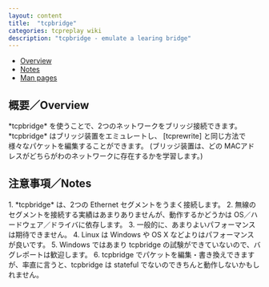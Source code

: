 ```yaml
---
layout: content
title:  "tcpbridge"
categories: tcpreplay wiki
description: "tcpbridge - emulate a learing bridge"
---
```


- [Overview](#overview)
- [Notes](#notes)
- [Man pages](tcpbridge-man.html)

<h2><a name="overview"></a>概要／Overview</h2>
*tcpbridge* を使うことで、2つのネットワークをブリッジ接続できます。
*tcpbridge* はブリッジ装置をエミュレートし、
[tcprewrite] と同じ方法で 様々なパケットを編集することができます。
(ブリッジ装置は、どの MACアドレスがどちらがわのネットワークに存在するかを学習します。)

<h2><a name="notes"></a>注意事項／Notes</h2>
1. *tcpbridge* は、2つの Ethernet セグメントをうまく接続します。
2. 無線のセグメントを接続する実績はあまりありませんが、動作するかどうかは OS／ハードウェア／ドライバに依存します。
3. 一般的に、あまりよいパフォーマンスは期待できません。
4. Linux は Windows や OS X などよりはパフォーマンスが良いです。
5. Windows ではあまり tcpbridge の試験ができていないので、バグレポートは歓迎します。
6. tcpbridge でパケットを編集・書き換えできますが、率直に言うと、tcpbridge は stateful でないのできちんと動作しないかもしれません。

[tcprewrite]:          tcprewrite.html
